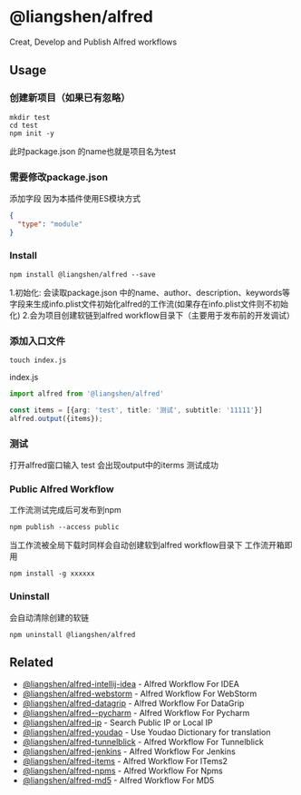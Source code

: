 # @liangshen/alfred

Creat, Develop and Publish Alfred workflows

## Usage

### 创建新项目（如果已有忽略）
```
mkdir test
cd test
npm init -y
```

此时package.json 的name也就是项目名为test

### 需要修改package.json

添加字段  因为本插件使用ES模块方式
```json
{
  "type": "module"
}
```

### Install 
```
npm install @liangshen/alfred --save
```
1.初始化: 会读取package.json 中的name、author、description、keywords等字段来生成info.plist文件初始化alfred的工作流(如果存在info.plist文件则不初始化)
2.会为项目创建软链到alfred workflow目录下（主要用于发布前的开发调试）

### 添加入口文件


```
touch index.js
```

index.js
```typescript
import alfred from '@liangshen/alfred'

const items = [{arg: 'test', title: '测试', subtitle: '11111'}]
alfred.output({items});
```

### 测试

打开alfred窗口输入 test 会出现output中的iterms 测试成功

### Public Alfred Workflow

工作流测试完成后可发布到npm
```
npm publish --access public
```

当工作流被全局下载时同样会自动创建软到alfred workflow目录下 工作流开箱即用

```
npm install -g xxxxxx
```

### Uninstall

会自动清除创建的软链

```
npm uninstall @liangshen/alfred
```

## Related

* [@liangshen/alfred-intellij-idea](https://github.com/liangshen001/alfred-intellij-idea) - Alfred Workflow For IDEA
* [@liangshen/alfred-webstorm](https://github.com/liangshen001/alfred-webstorm) - Alfred Workflow For WebStorm
* [@liangshen/alfred-datagrip](https://github.com/liangshen001/alfred-datagrip) - Alfred Workflow For DataGrip
* [@liangshen/alfred--pycharm](https://github.com/liangshen001/alfred--pycharm) - Alfred Workflow For Pycharm
* [@liangshen/alfred-ip](https://github.com/liangshen001/alfred-ip) - Search Public IP or Local IP
* [@liangshen/alfred-youdao](https://github.com/liangshen001/alfred-youdao) - Use Youdao Dictionary for translation
* [@liangshen/alfred-tunnelblick](https://github.com/liangshen001/alfred-tunnelblick) - Alfred Workflow For Tunnelblick
* [@liangshen/alfred-jenkins](https://github.com/liangshen001/alfred-jenkins) - Alfred Workflow For Jenkins
* [@liangshen/alfred-items](https://github.com/liangshen001/alfred-items) - Alfred Workflow For ITems2
* [@liangshen/alfred-npms](https://github.com/liangshen001/alfred-npms) - Alfred Workflow For Npms
* [@liangshen/alfred-md5](https://github.com/liangshen001/alfred-md5) - Alfred Workflow For MD5



